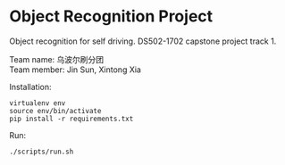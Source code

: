 # Object Recognition Project
Object recognition for self driving. DS502-1702 capstone project track 1.

Team name: 乌波尔刷分团 \
Team member: Jin Sun, Xintong Xia

Installation:
```
virtualenv env
source env/bin/activate
pip install -r requirements.txt
```

Run:
```
./scripts/run.sh
```
